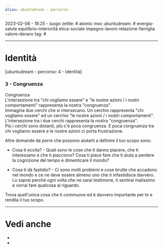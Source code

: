 ```yaml
---
alias: ubuntudream - percorso
---
```

2023-02-06 - 18:25 - *luogo*
zettle: # atomic moc
ubuntudream: # energia-salute equilibrio-interiorità etica-sociale impegno-lavoro relazione-famiglia valore-denaro 
tag: #

---
# Identità
[ubuntudream - percorso: 4 - Identità]

### 3 - Congruenza

Congruenza  
L'intersezione tra "chi vogliamo essere" e "le nostre azioni / i nostri comportamenti" rappresenta la nostra "congruenza".  
Immagina due cerchi che si intersecano. Un cerchio rappresenta "chi vogliamo essere" ed un cerchio "le nostre azioni / i nostri comportamenti". L'intersezione tra i due cerchi rappresenta la nostra "congruenza".  
Più i cerchi sono distanti, più c'è poca congruenza. E poca congruenza tra chi vogliamo essere e le nostre azioni ci porta frustrazione. 

  

Altre domande da porre che possono aiutarti a definire il tuo scopo sono:

- Cosa ti eccita? - Quali sono le cose che ti danno piacere, che ti interessano e che ti piacciono? Cosa ti piace fare che ti aiuta a perdere la cognizione del tempo e dimenticare il mondo?

- Cosa ti dà fastidio? - Ci sono molti problemi e cose brutte che accadono nel mondo e ce ne deve essere almeno uno che ti infastidisce davvero. Lo saprai perché ogni volta che ne sarai testimone, ti sentirai malissimo e vorrai fare qualcosa al riguardo.

Trova quell'unica cosa che ti commuove ed è davvero importante per te e rendila il tuo scopo.



---
# Vedi anche
- 
- 